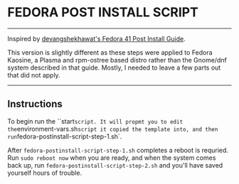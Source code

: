 # FEDORA POST INSTALL SCRIPT 

---

Inspired by [devangshekhawat's Fedora 41 Post Install Guide](https://github.com/devangshekhawat/Fedora-41-Post-Install-Guide?tab=readme-ov-file). 

This version is slightly different as these steps were applied to Fedora Kaosine, 
a Plasma and rpm-ostree based distro rather than the Gnome/dnf system described in that guide. 
Mostly, I needed to leave a few parts out that did not apply. 

---

## Instructions

To begin run the ``start` script. It will propmt you to edit the `environment-vars.sh` script
it copied the template into, and then run `fedora-postinstall-script-step-1.sh`.



After `fedora-postinstall-script-step-1.sh` completes a reboot is requried. Run `sudo reboot now`
when you are ready, and when the system comes back up, run `fedora-postinstall-script-step-2.sh`
and you'll have saved yourself hours of trouble. 


